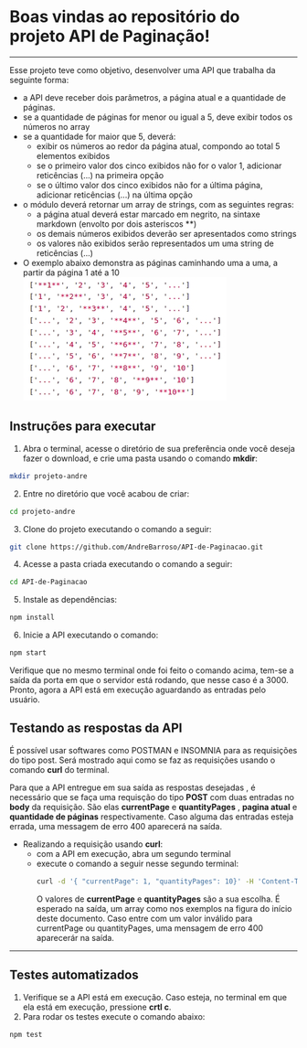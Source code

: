 # Boas vindas ao repositório do projeto API de Paginação!
---

Esse projeto teve como objetivo, desenvolver uma API que trabalha da seguinte forma:

- a API deve receber dois parâmetros, a página atual e a quantidade de páginas.
- se a quantidade de páginas for menor ou igual a 5, deve exibir todos os números no array
- se a quantidade for maior que 5, deverá:
  - exibir os números ao redor da página atual, compondo ao total 5 elementos exibidos
  - se o primeiro valor dos cinco exibidos não for o valor 1, adicionar reticências (...) na primeira opção
  - se o último valor dos cinco exibidos não for a última página, adicionar reticências (...) na última opção
- o módulo deverá retornar um array de strings, com as seguintes regras:
  - a página atual deverá estar marcado em negrito, na sintaxe markdown (envolto por dois asteriscos **)
  - os demais números exibidos deverão ser apresentados como strings
  - os valores não exibidos serão representados um uma string de reticências (...)
- O exemplo abaixo demonstra as páginas caminhando uma a uma, a partir da página 1 até a 10
![exemplo](https://github.com/AndreBarroso/API-de-Paginacao/blob/master/exemplo.jpg)

## Instruções para executar 


1. Abra o terminal, acesse o diretório de sua preferência onde 
você deseja fazer o download, e crie uma pasta usando o comando **mkdir**:
```bash
mkdir projeto-andre
```

2. Entre no diretório que você acabou de criar: 
```bash
cd projeto-andre
```

3. Clone do projeto executando o comando a seguir:
```bash
git clone https://github.com/AndreBarroso/API-de-Paginacao.git
```

4. Acesse a pasta criada executando o comando a seguir:
```bash
cd API-de-Paginacao
```

5. Instale as dependências:
```bash
npm install
```

6. Inicie a API executando o comando:
```bash
npm start
```

Verifique que no mesmo terminal onde foi feito o comando acima, tem-se a saída da porta em que o servidor está rodando,
que nesse caso é a 3000. Pronto, agora a API está em execução aguardando as entradas pelo usuário.

## Testando as respostas da API
É possível usar softwares como POSTMAN e INSOMNIA para as requisições do tipo post. 
Será mostrado aqui como se faz as requisições usando o comando **curl** do terminal.

Para que a API entregue em sua saída as respostas desejadas , é necessário que se faça uma
requisção do tipo **POST** com duas entradas no **body** da requisição. São elas **currentPage** e **quantityPages** ,
**pagina atual** e **quantidade de páginas** respectivamente. Caso alguma das entradas esteja errada,
uma messagem de erro 400 aparecerá na saída.

- Realizando a requisição usando **curl**:
  - com a API em execução, abra um segundo terminal
  - execute o comando a seguir nesse segundo terminal:
    ```bash
    curl -d '{ "currentPage": 1, "quantityPages": 10}' -H 'Content-Type: application/json' http://localhost:3000/pagination
    ```
    O valores de **currentPage** e **quantityPages** são a sua escolha. É esperado na saída, um array como nos exemplos
na figura do início deste documento.
Caso entre com um valor inválido para currentPage ou quantityPages, uma mensagem de erro 400 aparecerár na saída.

---
## Testes automatizados
1. Verifique se a API está em execução. Caso esteja, no terminal em que ela está em execução, pressione **crtl c**.
2. Para rodar os testes execute o comando abaixo: 
```bash
npm test
```
